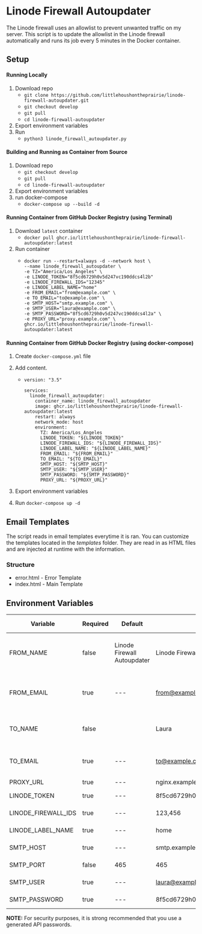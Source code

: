 # Linode Firewall Autoupdater

The Linode firewall uses an allowlist to prevent unwanted traffic on my server. This script is to update the allowlist in the Linode firewall automatically and runs its job every 5 minutes in the Docker container.

## Setup

#### Running Locally

1. Download repo
    - `git clone https://github.com/littlehoushontheprairie/linode-firewall-autoupdater.git`
    - `git checkout develop`
    - `git pull`
    - `cd linode-firewall-autoupdater`
2. Export environment variables
3. Run
    - `python3 linode_firewall_autoupdater.py`

#### Building and Running as Container from Source

1. Download repo
    - `git checkout develop`
    - `git pull`
    - `cd linode-firewall-autoupdater`
2. Export environment variables
3. run docker-compose
    - `docker-compose up --build -d`

#### Running Container from GitHub Docker Registry (using Terminal)

1. Download `latest` container
    - `docker pull ghcr.io/littlehoushontheprairie/linode-firewall-autoupdater:latest`
2. Run container
    - ```
      docker run --restart=always -d --network host \
      --name linode_firewall_autoupdater \
      -e TZ="America/Los_Angeles" \
      -e LINODE_TOKEN="8f5cd6729h0v5d247vc190ddcs4l2b"
      -e LINODE_FIREWALL_IDS="12345"
      -e LINODE_LABEL_NAME="home"
      -e FROM_EMAIL="from@example.com" \
      -e TO_EMAIL="to@example.com" \
      -e SMTP_HOST="smtp.example.com" \
      -e SMTP_USER="laura@example.com" \
      -e SMTP_PASSWORD="8f5cd6729h0v5d247vc190ddcs4l2a" \
      -e PROXY_URL="proxy.example.com" \
      ghcr.io/littlehoushontheprairie/linode-firewall-autoupdater:latest
      ```

#### Running Container from GitHub Docker Registry (using docker-compose)

1. Create `docker-compose.yml` file
2. Add content.

    - ```
      version: "3.5"

      services:
        linode_firewall_autoupdater:
          container_name: linode_firewall_autoupdater
          image: ghcr.io/littlehoushontheprairie/linode-firewall-autoupdater:latest
          restart: always
          network_mode: host
          environment:
            TZ: America/Los_Angeles
            LINODE_TOKEN: "${LINODE_TOKEN}"
            LINODE_FIREWALL_IDS: "${LINODE_FIREWALL_IDS}"
            LINODE_LABEL_NAME: "${LINODE_LABEL_NAME}"
            FROM_EMAIL: "${FROM_EMAIL}"
            TO_EMAIL: "${TO_EMAIL}"
            SMTP_HOST: "${SMTP_HOST}"
            SMTP_USER: "${SMTP_USER}"
            SMTP_PASSWORD: "${SMTP_PASSWORD}"
            PROXY_URL: "${PROXY_URL}"
      ```

3. Export environment variables
4. Run `docker-compose up -d`

## Email Templates

The script reads in email templates everytime it is ran. You can customize the templates located in the _templates_ folder. They are read in as HTML files and are injected at runtime with the information.

### Structure

-   error.html - Error Template
-   index.html - Main Template

## Environment Variables

| Variable            | Required | Default                     | Example                        | Needed by                     |
| ------------------- | -------- | --------------------------- | ------------------------------ | ----------------------------- |
| FROM_NAME           | false    | Linode Firewall Autoupdater | Linode Firewall Autoupdater    | SMTP Server (send email from) |
| FROM_EMAIL          | true     | ---                         | from@example.com               | SMTP Server (send email from) |
| TO_NAME             | false    |                             | Laura                          | SMTP Server (send email to)   |
| TO_EMAIL            | true     | ---                         | to@example.com                 | SMTP Server (send email to)   |
| PROXY_URL           | true     | ---                         | nginx.example.com              | Template                      |
| LINODE_TOKEN        | true     | ---                         | 8f5cd6729h0v5d247vc190ddcs4l2a | Linode API                    |
| LINODE_FIREWALL_IDS | true     | ---                         | 123,456                        | Linode API                    |
| LINODE_LABEL_NAME   | true     | ---                         | home                           | Linode API                    |
| SMTP_HOST           | true     | ---                         | smtp.example.com               | SMTP Server                   |
| SMTP_PORT           | false    | 465                         | 465                            | SMTP Server                   |
| SMTP_USER           | true     | ---                         | laura@example.com              | SMTP Server                   |
| SMTP_PASSWORD       | true     | ---                         | 8f5cd6729h0v5d247vc190ddcs4l2a | SMTP Server                   |

**NOTE:** For security purposes, it is strong recommended that you use a generated API passwords.
